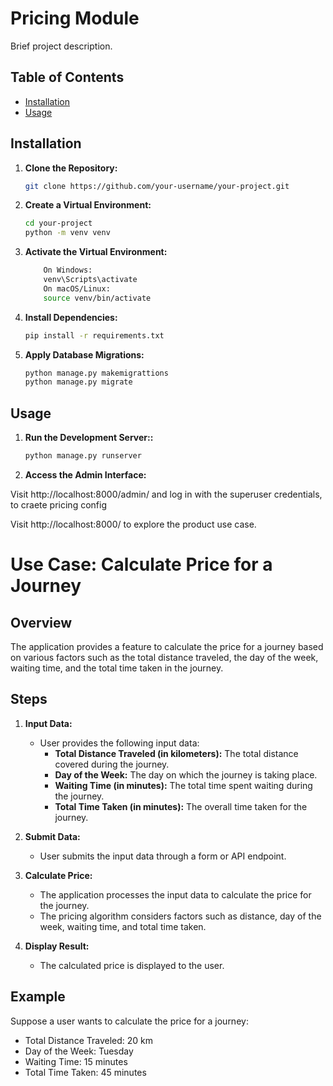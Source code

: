 # Pricing Module

Brief project description.

## Table of Contents

- [Installation](#installation)
- [Usage](#usage)

## Installation

1. **Clone the Repository:**
   ```bash
   git clone https://github.com/your-username/your-project.git
    ```
2. **Create a Virtual Environment:**
    ```bash
    cd your-project
    python -m venv venv
    ```
3. **Activate the Virtual Environment:**
    ```bash
        On Windows:
        venv\Scripts\activate
        On macOS/Linux:
        source venv/bin/activate
    ```

4.  **Install Dependencies:**
    ```bash
    pip install -r requirements.txt
    ```

4.  **Apply Database Migrations:**
    ```bash
    python manage.py makemigrattions
    python manage.py migrate
    ```

## Usage

1.  **Run the Development Server::**
    ```bash
    python manage.py runserver
    ```

2. **Access the Admin Interface:**

Visit http://localhost:8000/admin/ and log in with the superuser credentials, to craete pricing config

Visit http://localhost:8000/ to explore the product use case. 

# Use Case: Calculate Price for a Journey

## Overview

The application provides a feature to calculate the price for a journey based on various factors such as the total distance traveled, the day of the week, waiting time, and the total time taken in the journey.

## Steps

1. **Input Data:**
   - User provides the following input data:
     - **Total Distance Traveled (in kilometers):** The total distance covered during the journey.
     - **Day of the Week:** The day on which the journey is taking place.
     - **Waiting Time (in minutes):** The total time spent waiting during the journey.
     - **Total Time Taken (in minutes):** The overall time taken for the journey.

2. **Submit Data:**
   - User submits the input data through a form or API endpoint.

3. **Calculate Price:**
   - The application processes the input data to calculate the price for the journey.
   - The pricing algorithm considers factors such as distance, day of the week, waiting time, and total time taken.

4. **Display Result:**
   - The calculated price is displayed to the user.

## Example

Suppose a user wants to calculate the price for a journey:
   - Total Distance Traveled: 20 km
   - Day of the Week: Tuesday
   - Waiting Time: 15 minutes
   - Total Time Taken: 45 minutes

